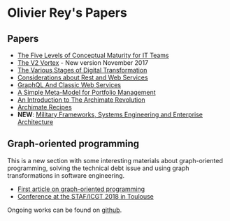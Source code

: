 # Olivier Rey's Papers

## Papers

  * [The Five Levels of Conceptual Maturity for IT Teams](articles/five-levels.md)
  * [The V2 Vortex](articles/the-v2-vortex.md) - New version November 2017
  * [The Various Stages of Digital Transformation](articles/various-stages.md)
  * [Considerations about Rest and Web Services](articles/about-rest.md)
  * [GraphQL And Classic Web Services](articles/graphql-web-services.md)
  * [A Simple Meta-Model for Portfolio Management](articles/portfolio.md)
  * [An Introduction to The Archimate Revolution](articles/archimate-intro.md)
  * [Archimate Recipes](articles/archimate-recipes.md)
  * **NEW**: [Military Frameworks, Systems Engineering and Enterprise Architecture](articles/mbse-vs-ea.md)

## Graph-oriented programming

This is a new section with some interesting materials about graph-oriented programming, solving the technical debt issue and using graph transformations in software engineering.

  * [First article on graph-oriented programming](graph/first-article.md)
  * [Conference at the STAF/ICGT 2018 in Toulouse](graph/staf-icgt2018.md)

Ongoing works can be found on [github](https://github.com/orey).

